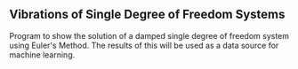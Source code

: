 ## Vibrations of Single Degree of Freedom Systems

Program to show the solution of a damped single degree of freedom system using Euler's Method.
The results of this will be used as a data source for machine learning. 
